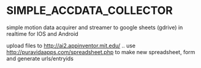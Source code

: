 # SIMPLE_ACCDATA_COLLECTOR

simple motion data acquirer and streamer to google sheets (gdrive) in realtime for IOS and Android 

upload files to http://ai2.appinventor.mit.edu/ .. use http://puravidaapps.com/spreadsheet.php to make new spreadsheet, form and generate urls/entryids
